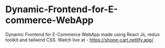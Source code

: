 # Dynamic-Frontend-for-E-commerce-WebApp

Dynamic Frontend for E-Commerce WebApp made using React Js, redux toolkit and tailwind CSS.
Watch live at - https://shope-cart.netlify.app/
